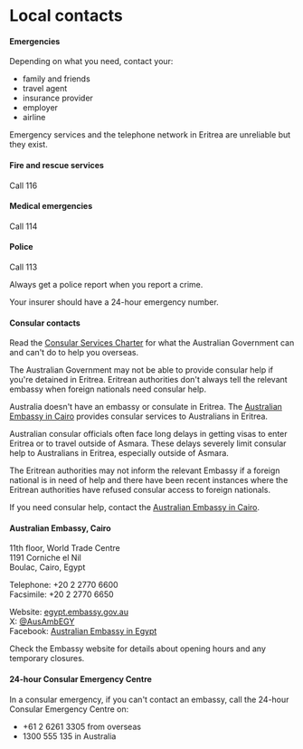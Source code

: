 # Local contacts

#### Emergencies

Depending on what you need, contact your:

* family and friends
* travel agent
* insurance provider
* employer
* airline

Emergency services and the telephone network in Eritrea are unreliable but they exist.

#### Fire and rescue services

Call 116

#### Medical emergencies

Call 114

#### Police

Call 113

Always get a police report when you report a crime.

Your insurer should have a 24-hour emergency number.

#### Consular contacts

Read the [Consular Services Charter](/consular-services/consular-services-charter "Consular Services Charter") for what the Australian Government can and can't do to help you overseas.

The Australian Government may not be able to provide consular help if you're detained in Eritrea. Eritrean authorities don't always tell the relevant embassy when foreign nationals need consular help.

Australia doesn't have an embassy or consulate in Eritrea. The [Australian Embassy in Cairo](https://egypt.embassy.gov.au/) provides consular services to Australians in Eritrea.

Australian consular officials often face long delays in getting visas to enter Eritrea or to travel outside of Asmara. These delays severely limit consular help to Australians in Eritrea, especially outside of Asmara.

The Eritrean authorities may not inform the relevant Embassy if a foreign national is in need of help and there have been recent instances where the Eritrean authorities have refused consular access to foreign nationals.

If you need consular help, contact the [Australian Embassy in Cairo](https://egypt.embassy.gov.au/).

#### Australian Embassy, Cairo

11th floor, World Trade Centre  
1191 Corniche el Nil  
Boulac, Cairo, Egypt

Telephone: +20 2 2770 6600  
Facsimile: +20 2 2770 6650

Website: [egypt.embassy.gov.au](http://egypt.embassy.gov.au/caro/home.html)  
X: [@AusAmbEGY](https://twitter.com/AusAmbEgy)  
Facebook: [Australian Embassy in Egypt](https://www.facebook.com/AustralianEmbassyEgypt)

Check the Embassy website for details about opening hours and any temporary closures.

#### 24-hour Consular Emergency Centre

In a consular emergency, if you can't contact an embassy, call the 24-hour Consular Emergency Centre on:

* +61 2 6261 3305 from overseas
* 1300 555 135 in Australia